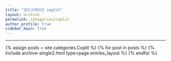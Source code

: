 ```yaml
---
title: "코드스테이츠 coplit"
layout: archive
permalink: categories/coplit
author_profile: true
sidebar_main: true
---
```


<!-- 공백이 포함되어 있는 카테고리 이름의 경우 site.categories.['a b c'] 이런식으로! -->

---

{% assign posts = site.categories.Coplit %}
{% for post in posts %} {% include archive-single2.html type=page.entries_layout %} {% endfor %}
